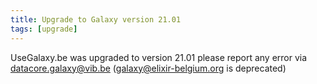 ```yaml
---
title: Upgrade to Galaxy version 21.01
tags: [upgrade]
---
```


UseGalaxy.be was upgraded to version 21.01 please report any error via datacore.galaxy@vib.be (galaxy@elixir-belgium.org is deprecated)


